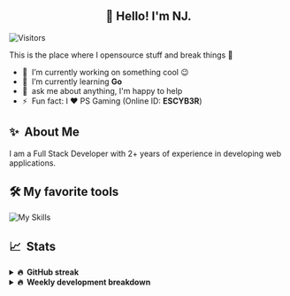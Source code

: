 <h2 align="center">👋 Hello! I'm NJ.</h2>

![Visitors](https://visitor-badge.glitch.me/badge?page_id=n-jaisabai.n-jaisabai)

This is the place where I opensource stuff and break things :rofl:

- 🔭 &nbsp;I’m currently working on something cool :wink:
- 🌱 &nbsp;I’m currently learning **Go**
- 💬 &nbsp;ask me about anything, I'm happy to help
- ⚡ &nbsp;Fun fact: I ❤️ PS Gaming (Online ID: **ESCYB3R**)

## ✨ &nbsp;About Me
  I am a Full Stack Developer with 2+ years of experience in developing web applications.</p>
  
## 🛠️ My favorite tools
![My Skills](https://skillicons.dev/icons?i=vue,go,nodejs,ts,js,python,postgres,mongodb,redis,git,docker,vscode)

## 📈 &nbsp;Stats
  
  <details>
  <summary><b>🔥 &nbsp;GitHub streak</b></summary>
  <br/>
  
  [![GitHub Streak](http://github-readme-streak-stats.herokuapp.com?user=n-jaisabai&theme=github-dark-blue&hide_border=true)](https://git.io/streak-stats)
  
  </details>
  
  <details>
  <summary><b>🔥 &nbsp;Weekly development breakdown</b></summary>
  <br/>
  
  <!--START_SECTION:waka-->

```text
Python           8 hrs 43 mins   █████████████▒░░░░░░░░░░░   53.59 %
Go               5 hrs 35 mins   ████████▓░░░░░░░░░░░░░░░░   34.30 %
JavaScript       48 mins         █▒░░░░░░░░░░░░░░░░░░░░░░░   04.94 %
SQL              26 mins         ▓░░░░░░░░░░░░░░░░░░░░░░░░   02.70 %
Markdown         13 mins         ▒░░░░░░░░░░░░░░░░░░░░░░░░   01.36 %
JSON             8 mins          ▒░░░░░░░░░░░░░░░░░░░░░░░░   00.91 %
```

<!--END_SECTION:waka-->
  <b>Note:</b> Top languages is only a metric of the languages my weekly code consists of and doesn't reflect experience or skill level.
  </details>
